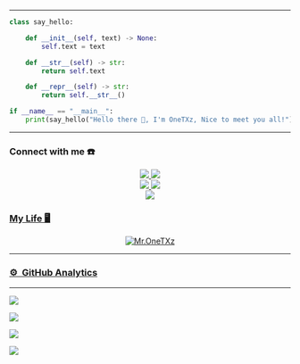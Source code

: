 
---
```python
class say_hello:

    def __init__(self, text) -> None:
        self.text = text

    def __str__(self) -> str:
        return self.text

    def __repr__(self) -> str:
        return self.__str__()

if __name__ == "__main__":
    print(say_hello("Hello there 👋, I'm OneTXz, Nice to meet you all!"))
```

------
### Connect with me ☎️
<p align="center">
  <a href="https://instagram.com/rekisptraaa"><img src="https://img.shields.io/badge/Instagram-E4405F?style=for-the-badge&logo=instagram&logoColor=white"/> 
  <a href="https://wa.link/yja57r"><img src="https://img.shields.io/badge/WhatsApp-25D366?style=for-the-badge&logo=whatsapp&logoColor=white" /><br>
  <a href="https://www.media903.com/"><img src="https://img.shields.io/badge/Blogger-E4405F?style=for-the-badge&logo=Blogger&logoColor=white"/>
  <img src="https://img.shields.io/badge/Linkedin-RekiSptra-ff0000?style=for-the-badge&logo=linkedin&logoColor=ff0000&link=https://youtube.com/channel/UCgCTrpW-DIEdsETNrfvpFyg" /><br>
  <a href="https://github.com/OneTXz"><img src="https://img.shields.io/badge/-GitHub-black?style=flat-square&logo=github" /> <br>
</p>

### My Life 🖥️
<p align="center">
  <img src="https://d.top4top.io/p_21866zdgo0.gif" alt="Mr.OneTXz"/>
</p>

------

### ⚙ &nbsp;GitHub Analytics

---

<p align="center">

  <a href="https://github.com/rekisptra"><img src="https://github-readme-stats.vercel.app/api?username=rekisptra&theme=tokyonight&show_icons=true" /></a>

</p>

<p align="center">

  <a href="https://github.com/rekisptra"><img src="https://github-readme-streak-stats.herokuapp.com?user=rekisptra&theme=tokyonight&hide_border=false&properties=background&border=%239611C5FF" /><a>

</p>

  

<p align="center">

  <a href="https://github.com/rekisptra"><img src="https://github-readme-stats.vercel.app/api/top-langs?username=rekisptra&theme=tokyonight&layout=compact" /></a>

</p>

  

<p align="center">

  <a href="https://github.com/rekisptra"><img src="https://github-profile-trophy.vercel.app/?username=rekisptra&theme=radical&margin-w=20&no-bg=true&no-frame=false" /><a>

</p>

